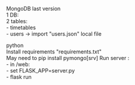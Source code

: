 MongoDB last version  
1 DB:  
    2 tables:  
        - timetables  
        - users -> import "users.json" local file
  
python  
Install requirements "requirements.txt"  
May need to pip install pymongo[srv]
Run server :   
    - in /web:  
        - set FLASK_APP=server.py  
        - flask run  